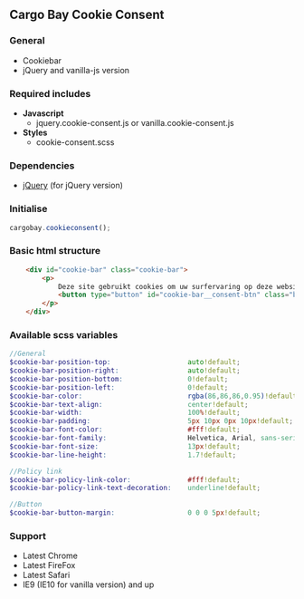 ## Cargo Bay Cookie Consent

### General
- Cookiebar
- jQuery and vanilla-js version


### Required includes
- **Javascript**
    - jquery.cookie-consent.js or vanilla.cookie-consent.js
- **Styles**
    - cookie-consent.scss


### Dependencies
- [jQuery](http://jquery.com/) (for jQuery version)


### Initialise
```javascript
cargobay.cookieconsent();
```


###  Basic html structure
```html
    <div id="cookie-bar" class="cookie-bar">
        <p>
            Deze site gebruikt cookies om uw surfervaring op deze website gemakkelijker te maken. Indien u meer informatie wenst kan u <a href="#" class="cookie-bar__policy">hier ons cookiebeleid lezen</a>.
            <button type="button" id="cookie-bar__consent-btn" class="btn btn-warning cookie-bar__btn">Doorgaan</button>
        </p>
    </div>
```


### Available scss variables
```scss
//General
$cookie-bar-position-top:                   auto!default;
$cookie-bar-position-right:                 auto!default;
$cookie-bar-position-bottom:                0!default;
$cookie-bar-position-left:                  0!default;
$cookie-bar-color:                          rgba(86,86,86,0.95)!default;
$cookie-bar-text-align:                     center!default;
$cookie-bar-width:                          100%!default;
$cookie-bar-padding:                        5px 10px 0px 10px!default;
$cookie-bar-font-color:                     #fff!default;
$cookie-bar-font-family:                    Helvetica, Arial, sans-serif!default;
$cookie-bar-font-size:                      13px!default;
$cookie-bar-line-height:                    1.7!default;

//Policy link
$cookie-bar-policy-link-color:              #fff!default;
$cookie-bar-policy-link-text-decoration:    underline!default;

//Button
$cookie-bar-button-margin:                  0 0 0 5px!default;
```



### Support
- Latest Chrome
- Latest FireFox
- Latest Safari
- IE9 (IE10 for vanilla version) and up
